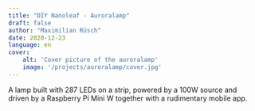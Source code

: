 ```yaml
---
title: "DIY Nanoleaf - Auroralamp"
draft: false
author: "Maximilian Rüsch"
date: 2020-12-23
language: en
cover:
    alt: 'Cover picture of the auroralamp'
    image: '/projects/auroralamp/cover.jpg'
---
```


A lamp built with 287 LEDs on a strip, powered by a 100W source and driven by a Raspberry Pi Mini W together with a rudimentary mobile app.

